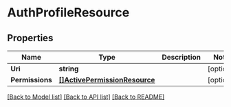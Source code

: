 # AuthProfileResource

## Properties

Name | Type | Description | Notes
------------ | ------------- | ------------- | -------------
**Uri** | **string** |  | [optional] 
**Permissions** | [**[]ActivePermissionResource**](ActivePermissionResource.md) |  | [optional] 

[[Back to Model list]](../README.md#documentation-for-models) [[Back to API list]](../README.md#documentation-for-api-endpoints) [[Back to README]](../README.md)


